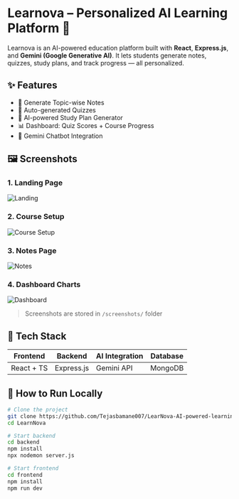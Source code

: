 # Learnova – Personalized AI Learning Platform 🚀

Learnova is an AI-powered education platform built with **React**, **Express.js**, and **Gemini (Google Generative AI)**. It lets students generate notes, quizzes, study plans, and track progress — all personalized.

## ✨ Features

- 📝 Generate Topic-wise Notes
- 🧠 Auto-generated Quizzes
- 📅 AI-powered Study Plan Generator
- 📊 Dashboard: Quiz Scores + Course Progress
- 🤖 Gemini Chatbot Integration

## 🖼️ Screenshots

### 1. Landing Page
![Landing](screenshots/landing.png)

### 2. Course Setup
![Course Setup](screenshots/course-setup.png)

### 3. Notes Page
![Notes](screenshots/notes.png)

### 4. Dashboard Charts
![Dashboard](screenshots/dashboard.png)

> Screenshots are stored in `/screenshots/` folder

## 🧰 Tech Stack

| Frontend | Backend | AI Integration | Database |
|----------|---------|----------------|----------|
| React + TS | Express.js | Gemini API | MongoDB |

## 🚀 How to Run Locally

```bash
# Clone the project
git clone https://github.com/Tejasbamane007/LearNova-AI-powered-learning-managment-system.git
cd LearnNova

# Start backend
cd backend
npm install
npx nodemon server.js

# Start frontend
cd frontend
npm install
npm run dev



